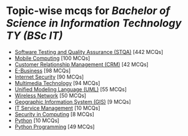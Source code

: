 # Topic-wise mcqs for *Bachelor of Science in Information Technology TY (BSc IT)*

- [Software Testing and Quality Assurance \(STQA\)](https://mcqmate.com/topic/software-testing-quality-assurance) [442 MCQs]
- [Mobile Computing](https://mcqmate.com/topic/mobile-computing) [100 MCQs]
- [Customer Relationship Management \(CRM\)](https://mcqmate.com/topic/customer-relationship-management-crm) [42 MCQs]
- [E\-Business](https://mcqmate.com/topic/e-business) [98 MCQs]
- [Internet Security](https://mcqmate.com/topic/internet-security) [90 MCQs]
- [Multimedia Technology](https://mcqmate.com/topic/multimedia-technology) [94 MCQs]
- [Unified Modeling Language \(UML\)](https://mcqmate.com/topic/unified-modeling-language-uml) [55 MCQs]
- [Wireless Network](https://mcqmate.com/topic/wireless-network) [50 MCQs]
- [Geographic Information System \(GIS\)](https://mcqmate.com/topic/geographic-information-system-gis) [9 MCQs]
- [IT Service Management](https://mcqmate.com/topic/it-service-management) [10 MCQs]
- [Security in Computing](https://mcqmate.com/topic/security-in-computing) [8 MCQs]
- [Python](https://mcqmate.com/topic/python) [10 MCQs]
- [Python Programming](https://mcqmate.com/topic/python-programming) [49 MCQs]

